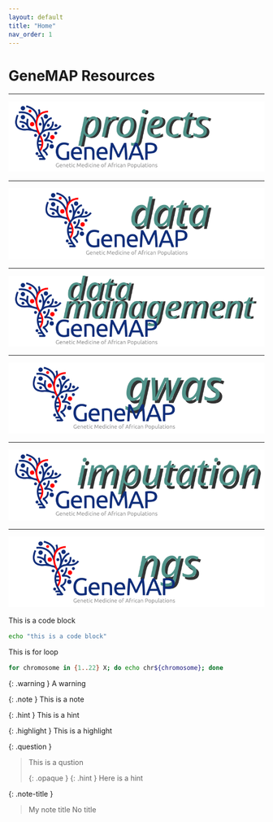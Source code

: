 ```yaml
---
layout: default
title: "Home"
nav_order: 1
---
```



# GeneMAP Resources

----

<p align="center"><a href="https://genemap-research.github.io/docs/projects/"><img src="docs/assets/img/genemap-projects-2.svg"></a></p>

----

<p align="center"><a href="https://genemap-research.github.io/docs/data/"><img src="docs/assets/img/genemap-data-2.svg"></a></p>

----

<p align="center"><a href="https://genemap-research.github.io/docs/data/datamanagement/"><img src="docs/assets/img/genemap-datamanagement-2.svg"></a></p>

----

<p align="center"><a href="https://genemap-research.github.io/docs/gwas/"><img src="docs/assets/img/genemap-gwas-2.svg"></a></p>

----

<p align="center"><a href=""><img src="docs/assets/img/genemap-imputation-2.svg"></a></p>

----

<p align="center"><a href="#"><img src="docs/assets/img/genemap-ngs-2.svg"></a></p>



This is a code block
```sh
echo "this is a code block"
```


This is for loop
```bash
for chromosome in {1..22} X; do echo chr${chromosome}; done
```



{: .warning }
A warning


{: .note }
This is a note


{: .hint }
This is a hint


{: .highlight }
This is a highlight

{: .question }
> This is a qustion
>
> {: .opaque }
> {: .hint }
> Here is a hint


{: .note-title }
> My note title
> No title
